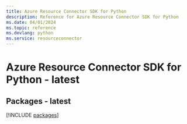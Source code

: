 ```yaml
---
title: Azure Resource Connector SDK for Python
description: Reference for Azure Resource Connector SDK for Python
ms.date: 04/01/2024
ms.topic: reference
ms.devlang: python
ms.service: resourceconnector
---
```

# Azure Resource Connector SDK for Python - latest
## Packages - latest
[!INCLUDE [packages](resource-connector-index.md)]